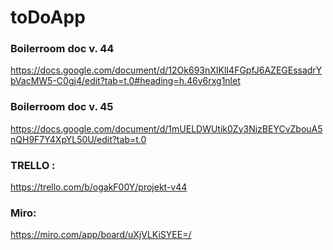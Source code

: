# toDoApp

### Boilerroom doc v. 44
https://docs.google.com/document/d/12Ok693nXIKlI4FGpfJ6AZEGEssadrYbVacMW5-C0gj4/edit?tab=t.0#heading=h.46v6rxg1nlet


### Boilerroom doc v. 45
https://docs.google.com/document/d/1mUELDWUtik0Zy3NizBEYCvZbouA5nQH9F7Y4XpYL50U/edit?tab=t.0


### TRELLO :
https://trello.com/b/ogakF00Y/projekt-v44


### Miro:
https://miro.com/app/board/uXjVLKiSYEE=/
